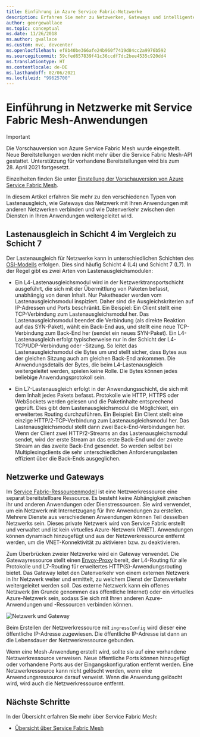 ```yaml
---
title: Einführung in Azure Service Fabric-Netzwerke
description: Erfahren Sie mehr zu Netzwerken, Gateways und intelligentem Datenverkehrsrouting in Service Fabric Mesh.
author: georgewallace
ms.topic: conceptual
ms.date: 11/26/2018
ms.author: gwallace
ms.custom: mvc, devcenter
ms.openlocfilehash: ef8b40be366afe24b960f7419d84cc2a9976b592
ms.sourcegitcommit: 59cfed657839f41c36ccdf7dc2bee4535c920dd4
ms.translationtype: HT
ms.contentlocale: de-DE
ms.lasthandoff: 02/06/2021
ms.locfileid: "99625700"
---
```

# <a name="introduction-to-networking-in-service-fabric-mesh-applications"></a>Einführung in Netzwerke mit Service Fabric Mesh-Anwendungen

> [!IMPORTANT]
> Die Vorschauversion von Azure Service Fabric Mesh wurde eingestellt. Neue Bereitstellungen werden nicht mehr über die Service Fabric Mesh-API gestattet. Unterstützung für vorhandene Bereitstellungen wird bis zum 28. April 2021 fortgesetzt.
> 
> Einzelheiten finden Sie unter [Einstellung der Vorschauversion von Azure Service Fabric Mesh](https://azure.microsoft.com/updates/azure-service-fabric-mesh-preview-retirement/).

In diesem Artikel erfahren Sie mehr zu den verschiedenen Typen von Lastenausgleich, wie Gateways das Netzwerk mit Ihren Anwendungen mit anderen Netzwerken verbinden und wie Datenverkehr zwischen den Diensten in Ihren Anwendungen weitergeleitet wird.

## <a name="layer-4-vs-layer-7-load-balancers"></a>Lastenausgleich in Schicht 4 im Vergleich zu Schicht 7
Der Lastenausgleich für Netzwerke kann in unterschiedlichen Schichten des [OSI-Modells](https://en.wikipedia.org/wiki/OSI_model) erfolgen. Dies sind häufig Schicht 4 (L4) und Schicht 7 (L7).  In der Regel gibt es zwei Arten von Lastenausgleichsmodulen:

- Ein L4-Lastenausgleichsmodul wird in der Netzwerktransportschicht ausgeführt, die sich mit der Übermittlung von Paketen befasst, unabhängig von deren Inhalt. Nur Paketheader werden vom Lastenausgleichsmodul inspiziert. Daher sind die Ausgleichskriterien auf IP-Adressen und Ports beschränkt. Ein Beispiel: Ein Client stellt eine TCP-Verbindung zum Lastenausgleichsmodul her. Das Lastenausgleichsmodul beendet die Verbindung (als direkte Reaktion auf das SYN-Paket), wählt ein Back-End aus, und stellt eine neue TCP-Verbindung zum Back-End her (sendet ein neues SYN-Paket). Ein L4-Lastenausgleich erfolgt typischerweise nur in der Schicht der L4-TCP/UDP-Verbindung oder -Sitzung. So leitet das Lastenausgleichsmodul die Bytes um und stellt sicher, dass Bytes aus der gleichen Sitzung auch am gleichen Back-End ankommen. Die Anwendungsdetails der Bytes, die beim L4-Lastenausgleich weitergeleitet werden, spielen keine Rolle. Die Bytes können jedes beliebige Anwendungsprotokoll sein.

- Ein L7-Lastenausgleich erfolgt in der Anwendungsschicht, die sich mit dem Inhalt jedes Pakets befasst. Protokolle wie HTTP, HTTPS oder WebSockets werden gelesen und die Paketinhalte entsprechend geprüft. Dies gibt dem Lastenausgleichsmodul die Möglichkeit, ein erweitertes Routing durchzuführen. Ein Beispiel: Ein Client stellt eine einzige HTTP/2-TCP-Verbindung zum Lastenausgleichsmodul her. Das Lastenausgleichsmodul stellt dann zwei Back-End-Verbindungen her. Wenn der Client zwei HTTP/2-Streams an das Lastenausgleichsmodul sendet, wird der erste Stream an das erste Back-End und der zweite Stream an das zweite Back-End gesendet. So werden selbst bei Multiplexingclients die sehr unterschiedlichen Anforderungslasten effizient über die Back-Ends ausgeglichen. 

## <a name="networks-and-gateways"></a>Netzwerke und Gateways
Im [Service Fabric-Ressourcenmodell](service-fabric-mesh-service-fabric-resources.md) ist eine Netzwerkressource eine separat bereitstellbare Ressource. Es besteht keine Abhängigkeit zwischen ihr und anderen Anwendungen oder Dienstressourcen. Sie wird verwendet, um ein Netzwerk mit Internetzugang für Ihre Anwendungen zu erstellen. Mehrere Dienste aus verschiedenen Anwendungen können Teil desselben Netzwerks sein. Dieses private Netzwerk wird von Service Fabric erstellt und verwaltet und ist kein virtuelles Azure-Netzwerk (VNET). Anwendungen können dynamisch hinzugefügt und aus der Netzwerkressource entfernt werden, um die VNET-Konnektivität zu aktivieren bzw. zu deaktivieren. 

Zum Überbrücken zweier Netzwerke wird ein Gateway verwendet. Die Gatewayressource stellt einen [Envoy-Proxy](https://www.envoyproxy.io/) bereit, der L4-Routing für alle Protokolle und L7-Routing für erweitertes HTTP(S)-Anwendungsrouting bietet. Das Gateway leitet den Datenverkehr von einem externen Netzwerk in Ihr Netzwerk weiter und ermittelt, zu welchem Dienst der Datenverkehr weitergeleitet werden soll.  Das externe Netzwerk kann ein offenes Netzwerk (im Grunde genommen das öffentliche Internet) oder ein virtuelles Azure-Netzwerk sein, sodass Sie sich mit Ihren anderen Azure-Anwendungen und -Ressourcen verbinden können. 

![Netzwerk und Gateway][Image1]

Beim Erstellen der Netzwerkressource mit `ingressConfig` wird dieser eine öffentliche IP-Adresse zugewiesen. Die öffentliche IP-Adresse ist dann an die Lebensdauer der Netzwerkressource gebunden.

Wenn eine Mesh-Anwendung erstellt wird, sollte sie auf eine vorhandene Netzwerkressource verweisen. Neue öffentliche Ports können hinzugefügt oder vorhandene Ports aus der Eingangskonfiguration entfernt werden. Eine Netzwerkressource kann nicht gelöscht werden, wenn eine Anwendungsressource darauf verweist. Wenn die Anwendung gelöscht wird, wird auch die Netzwerkressource entfernt.

## <a name="next-steps"></a>Nächste Schritte 
In der Übersicht erfahren Sie mehr über Service Fabric Mesh:
- [Übersicht über Service Fabric Mesh](service-fabric-mesh-overview.md)

[Image1]: media/service-fabric-mesh-networks-and-gateways/NetworkAndGateway.png